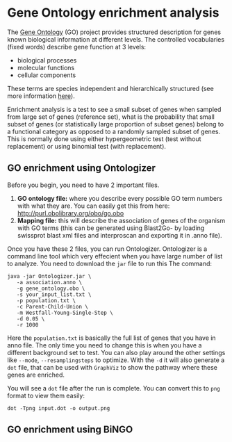 # Gene Ontology enrichment analysis

The [Gene Ontology](http://www.geneontology.org/) (GO) project provides structured description for genes known biological information at different levels. The controlled vocabularies (fixed words) describe gene function at 3 levels:
- biological processes
- molecular functions
- cellular components

These terms are species independent and hierarchically structured (see more information [here](http://geneontology.org/page/ontology-documentation)).

Enrichment analysis is a test to see a small subset of genes when sampled from large set of genes (reference set), what is the probability that small subset of genes (or statistically large proportion of subset genes) belong to a functional category as opposed to a randomly sampled subset of genes. This is normally done using either hypergeometric test (test without replacement) or using binomial test (with replacement).

## GO enrichment using Ontologizer
Before you begin, you need to have 2 important files. 
  1. **GO ontology file:** where you describe every possible GO term numbers with what they are. You can easily get this from here: http://purl.obolibrary.org/obo/go.obo 
  2. **Mapping file:** this will describe the association of genes of the organism with GO terms (this can be generated using Blast2Go- by loading swissprot blast xml files and interproscan and exporting it in .anno file). 

Once you have these 2 files, you can run Ontologizer. Ontologizer is a command line tool which very effecient when you have large number of list to analyze. You need to download the `jar` file to run this
The command:

```
java -jar Ontologizer.jar \
   -a association.anno \
   -g gene_ontology.obo \
   -s your_input_list.txt \
   -p population.txt \
   -c Parent-Child-Union \
   -m Westfall-Young-Single-Step \
   -d 0.05 \
   -r 1000
```

Here the `population.txt` is basically the full list of genes that you have in anno file. The only time you need to change this is when you have a different background set to test. You can also play around the other settings like `--mode`, `--resamplingsteps` to optimize. With the `-d` it will also generate a `dot` file, that can be used with `GraphViz` to show the pathway where these genes are enriched.

You will see a `dot` file after the run is complete. You can convert this to `png` format to view them easily:

```
dot -Tpng input.dot -o output.png
```

## GO enrichment using BiNGO



